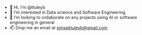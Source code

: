 - 👋 Hi, I’m @ttuleyb
- 👀 I’m interested in Data science and Software Engineering
- 💞️ I’m looking to collaborate on any projects using AI or software engineering in general
- 📫 Drop me an email at simsektuleyb@gmail.com

<!---
ttuleyb/ttuleyb is a ✨ special ✨ repository because its `README.md` (this file) appears on your GitHub profile.
You can click the Preview link to take a look at your changes.
--->

